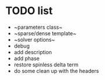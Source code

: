 # TODO list

* ~parameters class~
* ~sparse/dense template~
* ~solver options~
* debug
* add description
* add phase
* restore spinless delta term
* do some clean up with the headers
